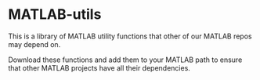 # MATLAB-utils

This is a library of MATLAB utility functions that other of our MATLAB repos may depend on.

Download these functions and add them to your MATLAB path to ensure that other MATLAB projects have all their dependencies.